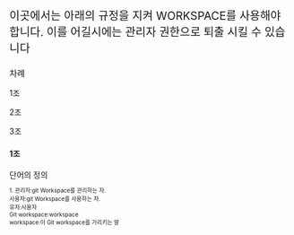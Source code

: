 <p style="font-size:20">이곳에서는 아래의 규정을 지켜 WORKSPACE를 사용해야 합니다.
이를 어길시에는 관리자 권한으로 퇴출 시킬 수 있습니다</p>
<p style="font-size:15">차례</p>
<p style="font-size:12><a href="#1조">1조</a></p>
<p style="font-size:12><a href="#2조">2조</a></p>
<p style="font-size:12><a href="#3조">3조</a></p>

<h4>1조</h4>
단어의 정의
<p style="font-size:10">1. 관리자:git Workspace를 관리하는 자.<br>
사용자:git Workspace를 사용하는 자.<br>
유저:사용자<br>
Git workspace:workspace<br>
workspace:이 Git workspace를 가리키는 말</p>




